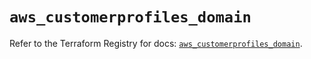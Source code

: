 # `aws_customerprofiles_domain`

Refer to the Terraform Registry for docs: [`aws_customerprofiles_domain`](https://registry.terraform.io/providers/hashicorp/aws/6.3.0/docs/resources/customerprofiles_domain).

